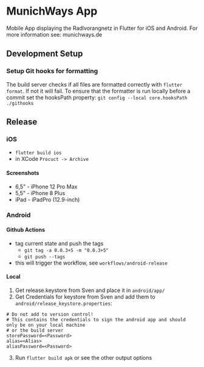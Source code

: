 # MunichWays App

Mobile App displaying the Radlvorangnetz in Flutter for iOS and Android. For more information see: munichways.de

## Development Setup

### Setup Git hooks for formatting

The build server checks if all files are formatted correctly with `flutter format`. If not it will fail.
To ensure that the formatter is run locally before a commit set the hooksPath property: `git config --local core.hooksPath ./githooks`

## Release

### iOS

* `flutter build ios`
* in XCode `Procuct -> Archive`

#### Screenshots

* 6,5" - iPhone 12 Pro Max
* 5,5" - iPhone 8 Plus
* iPad - iPadPro (12.9-inch)

### Android

#### Github Actions

* tag current state and push the tags
    * `git tag -a 0.0.3+5 -m "0.0.3+5"`
    * `git push --tags`
* this will trigger the workflow, see `workflows/android-release`

#### Local

1. Get release.keystore from Sven and place it in `android/app/`
2. Get Credentials for keystore from Sven and add them to `android/release_keystore.properties`:
```
# Do not add to version control!
# This contains the credentials to sign the android app and should only be on your local machine
# or the build server
storePassword=<Password>
alias=<Alias>
aliasPassword=<Password>
```
3. Run `flutter build apk` or see the other output options
